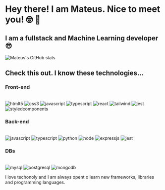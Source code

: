 # Hey there! I am Mateus. Nice to meet you! 🤓 👋
## I am a fullstack and Machine Learning developer 😎

![Mateus's GitHub stats](https://github-readme-stats.vercel.app/api?username=mateuscastro5&show_icons=true&theme=transparent)

## Check this out. I know these technologies...

### Front-end
<div style="display: inline-block"><br/>
  <img align="center" alt="htmlt5" src="https://img.shields.io/badge/HTML5-E34F26?style=for-the-badge&logo=html5&logoColor=white" />
  <img align="center" alt="css3" src="https://img.shields.io/badge/CSS3-1572B6?style=for-the-badge&logo=css3&logoColor=white" />
  <img align="center" alt="javascript" src="https://img.shields.io/badge/JavaScript-F7DF1E?style=for-the-badge&logo=javascript&logoColor=black" />
  <img align="center" alt="typescript" src="https://img.shields.io/badge/TypeScript-007ACC?style=for-the-badge&logo=typescript&logoColor=white" />
  <img align="center" alt="react" src="https://img.shields.io/badge/React-20232A?style=for-the-badge&logo=react&logoColor=61DAFB" />
  <img align="center" alt="tailwind" src="https://img.shields.io/badge/Tailwind_CSS-38B2AC?style=for-the-badge&logo=tailwind-css&logoColor=white" />
  <img align="center" alt="jest" src="https://img.shields.io/badge/Jest-323330?style=for-the-badge&logo=Jest&logoColor=white" />
  <img align="center" alt="styledcomponents" src="https://img.shields.io/badge/styled--components-DB7093?style=for-the-badge&logo=styled-components&logoColor=white" />
</div>

### Back-end
<div style="display: inline-block"><br/>
  <img align="center" alt="javascript" src="https://img.shields.io/badge/JavaScript-F7DF1E?style=for-the-badge&logo=javascript&logoColor=black" />
  <img align="center" alt="typescript" src="https://img.shields.io/badge/TypeScript-007ACC?style=for-the-badge&logo=typescript&logoColor=white" />
  <img align="center" alt="python" src="https://img.shields.io/badge/Python-3776AB?style=for-the-badge&logo=python&logoColor=white" />
  <img align="center" alt="node" src="https://img.shields.io/badge/Node.js-43853D?style=for-the-badge&logo=node.js&logoColor=white" />
  <img align="center" alt="expressjs" src="https://img.shields.io/badge/Express.js-404D59?style=for-the-badge" />
  <img align="center" alt="jest" src="https://img.shields.io/badge/Jest-323330?style=for-the-badge&logo=Jest&logoColor=white" />
</div>

### DBs
<div style="display: inline-block"><br/>
  <img align="center" alt="mysql" src="https://img.shields.io/badge/MySQL-00000F?style=for-the-badge&logo=mysql&logoColor=white" />
  <img align="center" alt="postgresql" src="https://img.shields.io/badge/PostgreSQL-316192?style=for-the-badge&logo=postgresql&logoColor=white" />
  <img align="center" alt="mongodb" src="https://img.shields.io/badge/MongoDB-4EA94B?style=for-the-badge&logo=mongodb&logoColor=white" />
</div>



I love techonoly and I am always opent o learn new frameworks, libraries and programming languages.

